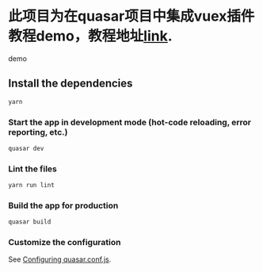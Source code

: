 # 此项目为在quasar项目中集成vuex插件教程demo，教程地址[link](https://blog.csdn.net/river_pz/article/details/106525209).

demo

## Install the dependencies
```bash
yarn
```

### Start the app in development mode (hot-code reloading, error reporting, etc.)
```bash
quasar dev
```

### Lint the files
```bash
yarn run lint
```

### Build the app for production
```bash
quasar build
```

### Customize the configuration
See [Configuring quasar.conf.js](https://quasar.dev/quasar-cli/quasar-conf-js).
